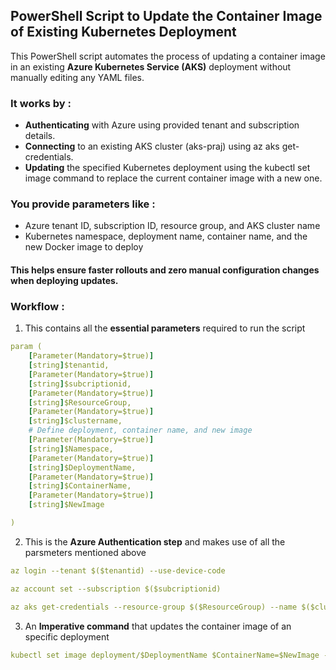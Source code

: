 ## PowerShell Script to Update the Container Image of Existing Kubernetes Deployment
This PowerShell script automates the process of updating a container image in an existing **Azure Kubernetes Service (AKS)** deployment without manually editing any YAML files.
### It works by :
- **Authenticating** with Azure using provided tenant and subscription details.
- **Connecting** to an existing AKS cluster (aks-praj) using az aks get-credentials.
- **Updating** the specified Kubernetes deployment using the kubectl set image command to replace the current container image with a new one.
### You provide parameters like :
- Azure tenant ID, subscription ID, resource group, and AKS cluster name
- Kubernetes namespace, deployment name, container name, and the new Docker image to deploy
#### This helps ensure **faster rollouts and zero manual configuration changes** when deploying updates.
### Workflow :

1. This contains all the **essential parameters** required to run the script
   
```yaml
param (
    [Parameter(Mandatory=$true)]
    [string]$tenantid,
    [Parameter(Mandatory=$true)]
    [string]$subcriptionid,
    [Parameter(Mandatory=$true)]
    [string]$ResourceGroup,
    [Parameter(Mandatory=$true)]
    [string]$clustername,
    # Define deployment, container name, and new image
    [Parameter(Mandatory=$true)]
    [string]$Namespace,
    [Parameter(Mandatory=$true)]
    [string]$DeploymentName,
    [Parameter(Mandatory=$true)]
    [string]$ContainerName,
    [Parameter(Mandatory=$true)]
    [string]$NewImage

)
```
2. This is the **Azure Authentication step** and makes use of all the parsmeters mentioned above

```yaml
az login --tenant $($tenantid) --use-device-code

az account set --subscription $($subcriptionid)

az aks get-credentials --resource-group $($ResourceGroup) --name $($clustername) --overwrite-existing
```
3. An **Imperative command** that updates the container image of an specific deployment

```yaml
kubectl set image deployment/$DeploymentName $ContainerName=$NewImage -n $Namespace
```
